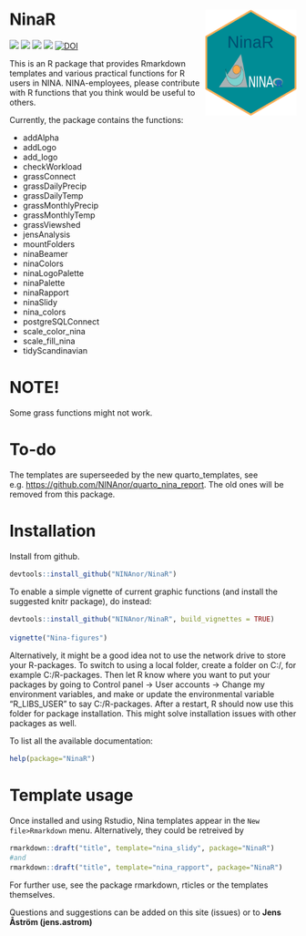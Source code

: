 
<!-- README.md is generated from README.Rmd. Please edit that file -->

# NinaR <img src="https://github.com/NINAnor/NinaR/blob/master/inst/img/NinaR_logo.png" align="right" width="160px"/>

<!-- badges: start -->

[![](https://img.shields.io/badge/lifecycle-stable-brightgreen.svg)](https://lifecycle.r-lib.org/articles/stages.html#stable)
[![](https://img.shields.io/badge/devel%20version-0.2.2.13-blue.svg)](https://github.com/NINAnor/NinaR)
[![](https://www.r-pkg.org/badges/version/NinaR)](https://cran.r-project.org/package=NinaR)
[![](https://img.shields.io/github/languages/code-size/NINAnor/NinaR.svg)](https://github.com/NINAnor/NinaR)
[![DOI](https://zenodo.org/badge/54413656.svg)](https://doi.org/10.5281/zenodo.16947268)
<!-- badges: end -->

This is an R package that provides Rmarkdown templates and various
practical functions for R users in NINA. NINA-employees, please
contribute with R functions that you think would be useful to others.

Currently, the package contains the functions:

- addAlpha
- addLogo
- add_logo
- checkWorkload
- grassConnect
- grassDailyPrecip
- grassDailyTemp
- grassMonthlyPrecip
- grassMonthlyTemp
- grassViewshed
- jensAnalysis
- mountFolders
- ninaBeamer
- ninaColors
- ninaLogoPalette
- ninaPalette
- ninaRapport
- ninaSlidy
- nina_colors
- postgreSQLConnect
- scale_color_nina
- scale_fill_nina
- tidyScandinavian

# NOTE!

Some grass functions might not work.

# To-do

The templates are superseeded by the new quarto_templates, see
e.g. <https://github.com/NINAnor/quarto_nina_report>. The old ones will
be removed from this package.

# Installation

Install from github.

``` r
devtools::install_github("NINAnor/NinaR")
```

To enable a simple vignette of current graphic functions (and install
the suggested knitr package), do instead:

``` r
devtools::install_github("NINAnor/NinaR", build_vignettes = TRUE)

vignette("Nina-figures")
```

Alternatively, it might be a good idea not to use the network drive to
store your R-packages. To switch to using a local folder, create a
folder on C:/, for example C:/R-packages. Then let R know where you want
to put your packages by going to Control panel -\> User accounts -\>
Change my environment variables, and make or update the environmental
variable “R_LIBS_USER” to say C:/R-packages. After a restart, R should
now use this folder for package installation. This might solve
installation issues with other packages as well.

To list all the available documentation:

``` r
help(package="NinaR")
```

# Template usage

Once installed and using Rstudio, Nina templates appear in the
`New file>Rmarkdown` menu. Alternatively, they could be retreived by

``` r
rmarkdown::draft("title", template="nina_slidy", package="NinaR")
#and
rmarkdown::draft("title", template="nina_rapport", package="NinaR")
```

For further use, see the package rmarkdown, rticles or the templates
themselves.

Questions and suggestions can be added on this site (issues) or to
**Jens Åström (jens.astrom)**

